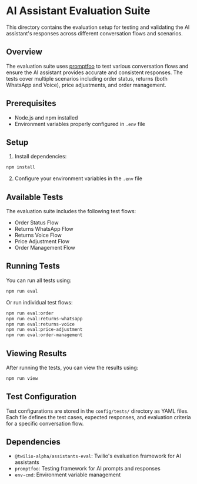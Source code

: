 # AI Assistant Evaluation Suite

This directory contains the evaluation setup for testing and validating the AI assistant's responses across different conversation flows and scenarios.

## Overview

The evaluation suite uses [promptfoo](https://promptfoo.dev/) to test various conversation flows and ensure the AI assistant provides accurate and consistent responses. The tests cover multiple scenarios including order status, returns (both WhatsApp and Voice), price adjustments, and order management.

## Prerequisites

- Node.js and npm installed
- Environment variables properly configured in `.env` file

## Setup

1. Install dependencies:
```bash
npm install
```

2. Configure your environment variables in the `.env` file

## Available Tests

The evaluation suite includes the following test flows:

- Order Status Flow
- Returns WhatsApp Flow
- Returns Voice Flow
- Price Adjustment Flow
- Order Management Flow

## Running Tests

You can run all tests using:
```bash
npm run eval
```

Or run individual test flows:
```bash
npm run eval:order
npm run eval:returns-whatsapp
npm run eval:returns-voice
npm run eval:price-adjustment
npm run eval:order-management
```

## Viewing Results

After running the tests, you can view the results using:
```bash
npm run view
```

## Test Configuration

Test configurations are stored in the `config/tests/` directory as YAML files. Each file defines the test cases, expected responses, and evaluation criteria for a specific conversation flow.

## Dependencies

- `@twilio-alpha/assistants-eval`: Twilio's evaluation framework for AI assistants
- `promptfoo`: Testing framework for AI prompts and responses
- `env-cmd`: Environment variable management 
